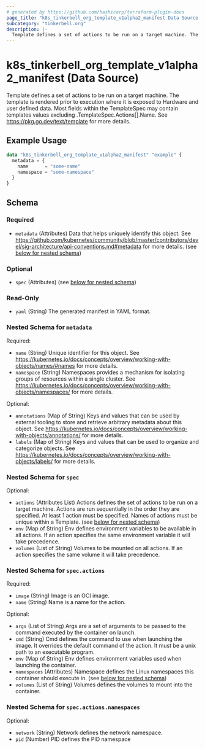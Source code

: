 ```yaml
---
# generated by https://github.com/hashicorp/terraform-plugin-docs
page_title: "k8s_tinkerbell_org_template_v1alpha2_manifest Data Source - terraform-provider-k8s"
subcategory: "tinkerbell.org"
description: |-
  Template defines a set of actions to be run on a target machine. The template is rendered prior to execution where it is exposed to Hardware and user defined data. Most fields within the TemplateSpec may contain templates values excluding .TemplateSpec.Actions[].Name. See https://pkg.go.dev/text/template for more details.
---
```


# k8s_tinkerbell_org_template_v1alpha2_manifest (Data Source)

Template defines a set of actions to be run on a target machine. The template is rendered prior to execution where it is exposed to Hardware and user defined data. Most fields within the TemplateSpec may contain templates values excluding .TemplateSpec.Actions[].Name. See https://pkg.go.dev/text/template for more details.

## Example Usage

```terraform
data "k8s_tinkerbell_org_template_v1alpha2_manifest" "example" {
  metadata = {
    name      = "some-name"
    namespace = "some-namespace"
  }
}
```

<!-- schema generated by tfplugindocs -->
## Schema

### Required

- `metadata` (Attributes) Data that helps uniquely identify this object. See https://github.com/kubernetes/community/blob/master/contributors/devel/sig-architecture/api-conventions.md#metadata for more details. (see [below for nested schema](#nestedatt--metadata))

### Optional

- `spec` (Attributes) (see [below for nested schema](#nestedatt--spec))

### Read-Only

- `yaml` (String) The generated manifest in YAML format.

<a id="nestedatt--metadata"></a>
### Nested Schema for `metadata`

Required:

- `name` (String) Unique identifier for this object. See https://kubernetes.io/docs/concepts/overview/working-with-objects/names/#names for more details.
- `namespace` (String) Namespaces provides a mechanism for isolating groups of resources within a single cluster. See https://kubernetes.io/docs/concepts/overview/working-with-objects/namespaces/ for more details.

Optional:

- `annotations` (Map of String) Keys and values that can be used by external tooling to store and retrieve arbitrary metadata about this object. See https://kubernetes.io/docs/concepts/overview/working-with-objects/annotations/ for more details.
- `labels` (Map of String) Keys and values that can be used to organize and categorize objects. See https://kubernetes.io/docs/concepts/overview/working-with-objects/labels/ for more details.


<a id="nestedatt--spec"></a>
### Nested Schema for `spec`

Optional:

- `actions` (Attributes List) Actions defines the set of actions to be run on a target machine. Actions are run sequentially in the order they are specified. At least 1 action must be specified. Names of actions must be unique within a Template. (see [below for nested schema](#nestedatt--spec--actions))
- `env` (Map of String) Env defines environment variables to be available in all actions. If an action specifies the same environment variable it will take precedence.
- `volumes` (List of String) Volumes to be mounted on all actions. If an action specifies the same volume it will take precedence.

<a id="nestedatt--spec--actions"></a>
### Nested Schema for `spec.actions`

Required:

- `image` (String) Image is an OCI image.
- `name` (String) Name is a name for the action.

Optional:

- `args` (List of String) Args are a set of arguments to be passed to the command executed by the container on launch.
- `cmd` (String) Cmd defines the command to use when launching the image. It overrides the default command of the action. It must be a unix path to an executable program.
- `env` (Map of String) Env defines environment variables used when launching the container.
- `namespaces` (Attributes) Namespace defines the Linux namespaces this container should execute in. (see [below for nested schema](#nestedatt--spec--actions--namespaces))
- `volumes` (List of String) Volumes defines the volumes to mount into the container.

<a id="nestedatt--spec--actions--namespaces"></a>
### Nested Schema for `spec.actions.namespaces`

Optional:

- `network` (String) Network defines the network namespace.
- `pid` (Number) PID defines the PID namespace
